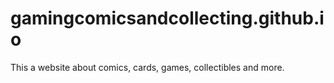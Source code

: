 # gamingcomicsandcollecting.github.io
This a website about comics, cards, games, collectibles and more.
